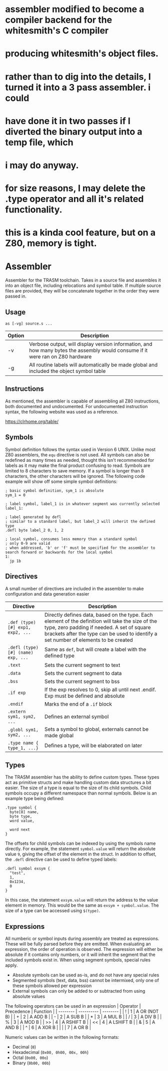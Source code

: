 #
# assembler modified to become a compiler backend for the whitesmith's C compiler
# producing whitesmith's object files. 
# rather than to dig into the details, I turned it into a 3 pass assembler.  i could
# have done it in two passes if I diverted the binary output into a temp file, which
# i may do anyway.
#
# for size reasons, I may delete the .type operator and all it's related functionality.
# this is a kinda cool feature, but on a Z80, memory is tight.

# Assembler
Assembler for the TRASM toolchain. Takes in a source file and assembles it into an object file, including relocations and symbol table. If multiple source files are provided, they will be concatenate together in the order they were passed in.

## Usage
```
as [-vg] source.s ...
```
| Option | Description |
| ------ | ----------- |
| -v     | Verbose output, will display version information, and how many bytes the assembly would consume if it were ran on Z80 hardware |
| -g     | All routine labels will automatically be made global and included the object symbol table |

## Instructions
As mentioned, the assembler is capable of assembling all Z80 instructions, both documented and undocumented. For undocumented instruction syntax, the following website was used as a reference.

https://clrhome.org/table/
## Symbols
Symbol definition follows the syntax used in Version 6 UNIX. Unlike most Z80 assemblers, the `equ` directive is not used. All symbols can also be redefined as many times as needed, thought this isn't recommended for labels as it may make the final product confusing to read. Symbols are limited to 8 characters to save memory. If a symbol is longer than 8 characters, the other characters will be ignored. The following code example will show off some simple symbol definitions:
```
; basic symbol definition, sym_1 is absolute
sym_1 = 0

; label symbol, label_1 is in whatever segment was currently selected
label_1:

; label generated by defl
; similar to a standard label, but label_2 will inherit the defined type
.defl byte label_2 0, 1, 2

; local symbol, consumes less memory than a standard symbol
; only 0-9 are valid
; when addressed, 'b' or 'f' must be specified for the assembler to search forward or backwards for the local symbol
1:
  jp 1b
```

## Directives
A small number of directives are included in the assembler to make configuration and data generation easier

| Directive | Description |
| --------------------------- | ------- |
| `.def (type)[#] exp1, exp2, ...` | Directly defines data, based on the type. Each element of the definition will take the size of the type, zero padding if needed. A set of square brackets after the type can be used to identify a set number of elements to be created |
| `.defl (type)[#] (name) exp, ...` | Same as `def`, but will create a label with the defined type |
| `.text`                           | Sets the current segment to text |
| `.data`                           | Sets the current segment to data |
| `.bss`                            | Sets the current segment to bss |
| `.if exp`                         | If the exp resolves to 0, skip all until next .endif. Exp must be defined and absolute |
| `.endif`                          | Marks the end of a `.if` block |
| `.extern sym1, sym2, ...`         | Defines an external symbol |
| `.globl sym1, sym2, ...`          | Sets a symbol to global, externals cannot be made global |
| `.type name { type_1, ...}`       | Defines a type, will be elaborated on later |
## Types
The TRASM assembler has the ability to define custom types. These types act as primitive structs and make handling custom data
structures a bit easier. The size of a type is equal to the size of its child symbols. Child symbols occupy a different namespace than normal symbols. Below is an example type being defined:
```
.type symbol {
  byte[8] name,
  byte type,
  word value,
  
  word next
}
```
The offsets for child symbols can be indexed by using the symbols name directly. For example, the statement `symbol.value` will return the absolute value `9`, giving the offset of the element in the struct. In addition to offset, the `.defl` directive can be used to define typed labels:
```
.defl symbol exsym {
  "test",
  1,
  0x1234,
  0
}
```
In this case, the statement `exsym.value` will return the address to the value element in memory. This would be the same as `exsym + symbol.value`. The size of a type can be accessed using `$(type)`.

## Expressions
All numberic or symbol inputs during assembly are treated as expressions. These will be fully parsed before they are emitted. When evaluating an expression, the order of operation is observed. The expression will either be absolute if it contains only numbers, or it will inherit the segment that the included symbols exist in. When using segment symbols, special rules apply.

- Absolute symbols can be used as-is, and do not have any special rules
- Segmented symbols (text, data, bss) cannot be intermixed, only one of these symbols allowed per expression
- External symbols can only be added to or subtracted from using absolute values

The following operators can be used in an expression
| Operator | Precedence | Function |
| -------- | ---------- | -------- |
| !        | 1          | A OR (NOT B) |
| +        | 2          | A ADD B |
| -        | 2          | A SUB B |
| *        | 3          | A MUL B |
| /        | 3          | A DIV B |
| %        | 3          | A MOD B |
| >>       | 4          | A RSHIFT B |
| <<       | 4          | A LSHIFT B |
| &        | 5          | A AND B |
| ^        | 6          | A XOR B |
| \|       | 7          | A OR B |

Numeric values can be written in the following formats:

- Decimal (`0`)
- Hexadecimal (`0x00, 0h00, 00x, 00h`)
- Octal (`0o00, 00o`)
- Binary (`0b00, 00b`)
